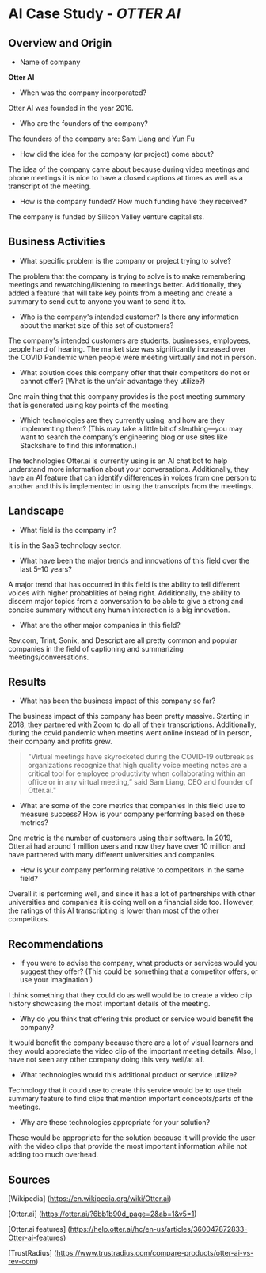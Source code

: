 # AI Case Study - *OTTER AI*

## Overview and Origin

* Name of company

**Otter AI**

* When was the company incorporated?

Otter AI was founded in the year 2016.

* Who are the founders of the company?

The founders of the company are: Sam Liang and Yun Fu

* How did the idea for the company (or project) come about?

The idea of the company came about because during video meetings and phone meetings it is nice to have a closed captions at times as well as a transcript of the meeting.

* How is the company funded? How much funding have they received?

The company is funded by Silicon Valley venture capitalists.

## Business Activities

* What specific problem is the company or project trying to solve?

The problem that the company is trying to solve is to make remembering meetings and rewatching/listening to meetings better.  Additionally, they added a feature that will take key points from a meeting and create a summary to send out to anyone you want to send it to.

* Who is the company's intended customer? Is there any information about the market size of this set of customers?

The company's intended customers are students, businesses, employees, people hard of hearing.  The market size was significantly increased over the COVID Pandemic when people were meeting virtually and not in person. 

* What solution does this company offer that their competitors do not or cannot offer? (What is the unfair advantage they utilize?)

One main thing that this company provides is the post meeting summary that is generated using key points of the meeting.


* Which technologies are they currently using, and how are they implementing them? (This may take a little bit of sleuthing&mdash;you may want to search the company’s engineering blog or use sites like Stackshare to find this information.)

The technologies Otter.ai is currently using is an AI chat bot to help understand more information about your conversations.  Additionally, they have an AI feature that can identify differences in voices from one person to another and this is implemented in using the transcripts from the meetings. 

## Landscape

* What field is the company in?

It is in the SaaS technology sector.

* What have been the major trends and innovations of this field over the last 5&ndash;10 years?

A major trend that has occurred in this field is the ability to tell different voices with higher probablities of being right.  Additionally, the ability to discern major topics from a conversation to be able to give a strong and concise summary without any human interaction is a big innovation.

* What are the other major companies in this field?

Rev.com, Trint, Sonix, and Descript are all pretty common and popular companies in the field of captioning and summarizing meetings/conversations.  

## Results

* What has been the business impact of this company so far?

The business impact of this company has been pretty massive.  Starting in 2018, they partnered with Zoom to do all of their transcriptions.  Additionally, during the covid pandemic when meetins went online instead of in person, their company and profits grew. 

>"Virtual meetings have skyrocketed during the COVID-19 outbreak as organizations recognize that high quality voice meeting notes are a critical tool for employee productivity when collaborating within an office or in any virtual meeting,”  said Sam Liang, CEO and founder of Otter.ai."

* What are some of the core metrics that companies in this field use to measure success? How is your company performing based on these metrics?

One metric is the number of customers using their software.  In 2019, Otter.ai had around 1 million users and now they have over 10 million and have partnered with many different universities and companies. 

* How is your company performing relative to competitors in the same field?

Overall it is performing well, and since it has a lot of partnerships with other universities and companies it is doing well on a financial side too.  However, the ratings of this AI transcripting is lower than most of the other competitors.

## Recommendations

* If you were to advise the company, what products or services would you suggest they offer? (This could be something that a competitor offers, or use your imagination!)

I think something that they could do as well would be to create a video clip history showcasing the most important details of the meeting.

* Why do you think that offering this product or service would benefit the company?

It would benefit the company because there are a lot of visual learners and they would appreciate the video clip of the important meeting details. Also, I have not seen any other company doing this very well/at all.

* What technologies would this additional product or service utilize?

Technology that it could use to create this service would be to use their summary feature to find clips that mention important concepts/parts of the meetings. 

* Why are these technologies appropriate for your solution?

These would be appropriate for the solution because it will provide the user with the video clips that provide the most important information while not adding too much overhead.

## Sources

[Wikipedia] (https://en.wikipedia.org/wiki/Otter.ai)

[Otter.ai] (https://otter.ai/?6bb1b90d_page=2&ab=1&v5=1)

[Otter.ai features] (https://help.otter.ai/hc/en-us/articles/360047872833-Otter-ai-features)

[TrustRadius] (https://www.trustradius.com/compare-products/otter-ai-vs-rev-com)

